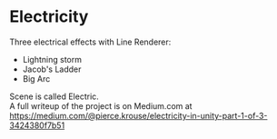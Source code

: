 # Electricity

Three electrical effects with Line Renderer:
 - Lightning storm
 - Jacob's Ladder
 - Big Arc

Scene is called Electric.  
A full writeup of the project is on Medium.com at https://medium.com/@pierce.krouse/electricity-in-unity-part-1-of-3-3424380f7b51
